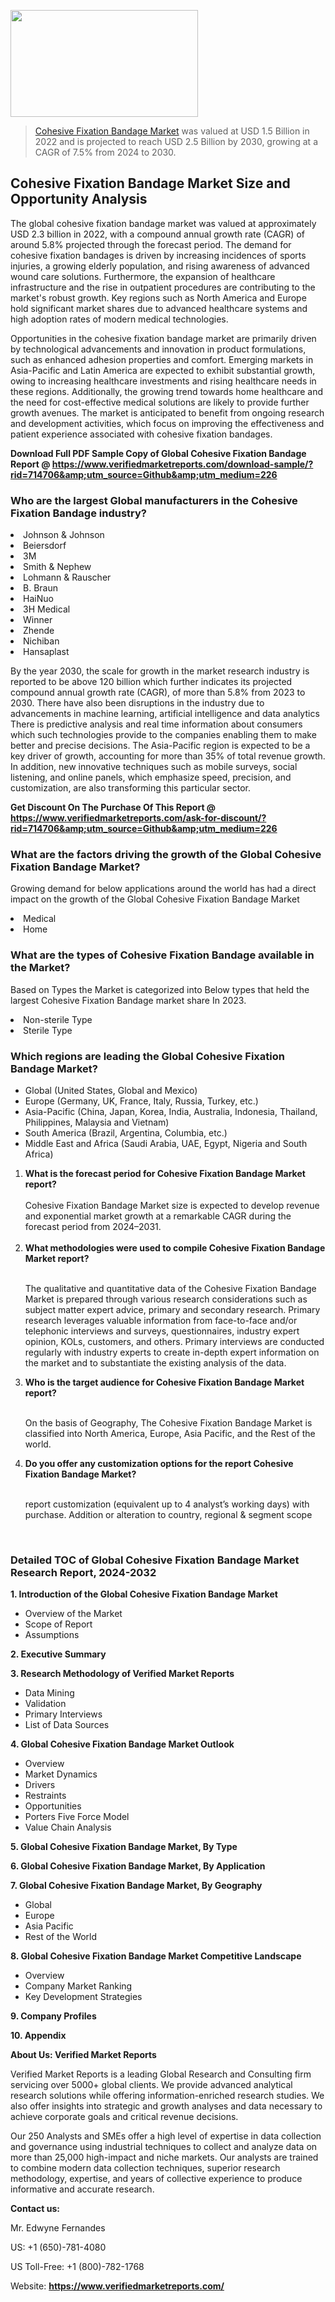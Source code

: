<img src="https://ffe5etoiles.com/wp-content/uploads/2024/12/MST1-300x171.png" alt="" width="300" height="171" class="alignnone size-medium wp-image-20088" /><blockquote><p><p><a href="https://www.verifiedmarketreports.com/download-sample/?rid=714706&utm_source=Github&utm_medium=226" target="_blank">Cohesive Fixation Bandage Market</a> was valued at USD 1.5 Billion in 2022 and is projected to reach USD 2.5 Billion by 2030, growing at a CAGR of 7.5% from 2024 to 2030.</p></blockquote><p><h2>Cohesive Fixation Bandage Market Size and Opportunity Analysis</h2><p>The global cohesive fixation bandage market was valued at approximately USD 2.3 billion in 2022, with a compound annual growth rate (CAGR) of around 5.8% projected through the forecast period. The demand for cohesive fixation bandages is driven by increasing incidences of sports injuries, a growing elderly population, and rising awareness of advanced wound care solutions. Furthermore, the expansion of healthcare infrastructure and the rise in outpatient procedures are contributing to the market's robust growth. Key regions such as North America and Europe hold significant market shares due to advanced healthcare systems and high adoption rates of modern medical technologies.</p><p>Opportunities in the cohesive fixation bandage market are primarily driven by technological advancements and innovation in product formulations, such as enhanced adhesion properties and comfort. Emerging markets in Asia-Pacific and Latin America are expected to exhibit substantial growth, owing to increasing healthcare investments and rising healthcare needs in these regions. Additionally, the growing trend towards home healthcare and the need for cost-effective medical solutions are likely to provide further growth avenues. The market is anticipated to benefit from ongoing research and development activities, which focus on improving the effectiveness and patient experience associated with cohesive fixation bandages.</p></p><p class=""><strong>Download Full PDF Sample Copy of Global Cohesive Fixation Bandage Report @ <a href="https://www.verifiedmarketreports.com/download-sample/?rid=714706&amp;utm_source=Github&amp;utm_medium=226" target="_blank">https://www.verifiedmarketreports.com/download-sample/?rid=714706&amp;utm_source=Github&amp;utm_medium=226</a></strong></p><h3 id="" class="">Who are the largest Global manufacturers in the Cohesive Fixation Bandage industry?</h3><p><li>Johnson & Johnson</li><li> Beiersdorf</li><li> 3M</li><li> Smith & Nephew</li><li> Lohmann & Rauscher</li><li> B. Braun</li><li> HaiNuo</li><li> 3H Medical</li><li> Winner</li><li> Zhende</li><li> Nichiban</li><li> Hansaplast</li></p><div class=""><div class="" dir="" data-message-author-role="" data-message-id="" data-message-model-slug=""><div class=""><div class=""><div class=""><div class="" dir="" data-message-author-role="" data-message-id="" data-message-model-slug=""><div class=""><div class=""><p>By the year 2030, the scale for growth in the market research industry is reported to be above 120 billion which further indicates its projected compound annual growth rate (CAGR), of more than 5.8% from 2023 to 2030. There have also been disruptions in the industry due to advancements in machine learning, artificial intelligence and data analytics There is predictive analysis and real time information about consumers which such technologies provide to the companies enabling them to make better and precise decisions. The Asia-Pacific region is expected to be a key driver of growth, accounting for more than 35% of total revenue growth. In addition, new innovative techniques such as mobile surveys, social listening, and online panels, which emphasize speed, precision, and customization, are also transforming this particular sector.</p><p><strong>Get Discount On The Purchase Of This Report @&nbsp; <a href="https://www.verifiedmarketreports.com/ask-for-discount/?rid=714706&amp;utm_source=Github&amp;utm_medium=226" target="_blank">https://www.verifiedmarketreports.com/ask-for-discount/?rid=714706&amp;utm_source=Github&amp;utm_medium=226</a></strong></p></div></div></div></div></div></div></div></div><h3 id="" class="">What are the factors driving the growth of the Global Cohesive Fixation Bandage Market?</h3><p id="" class="">Growing demand for below applications around the world has had a direct impact on the growth of the Global Cohesive Fixation Bandage Market</p><p id="" class=""><li>Medical</li><li> Home</li></p><h3 id="" class="">What are the types of Cohesive Fixation Bandage available in the Market?</h3><p id="" class="">Based on Types the Market is categorized into Below types that held the largest Cohesive Fixation Bandage market share In 2023.</p><p id="" class=""><li>Non-sterile Type</li><li> Sterile Type</li></p><h3 id="" class="">Which regions are leading the Global Cohesive Fixation Bandage Market?</h3><ul><li>Global (United States, Global and Mexico)</li><li>Europe (Germany, UK, France, Italy, Russia, Turkey, etc.)</li><li>Asia-Pacific (China, Japan, Korea, India, Australia, Indonesia, Thailand, Philippines, Malaysia and Vietnam)</li><li>South America (Brazil, Argentina, Columbia, etc.)</li><li>Middle East and Africa (Saudi Arabia, UAE, Egypt, Nigeria and South Africa)</li></ul><p><ol><li><strong>What is the forecast period for Cohesive Fixation Bandage Market report?<br /></strong><br /><span data-sheets-root="1" data-sheets-value="{&quot;1&quot;:2,&quot;2&quot;:&quot;XXXX size is expected to develop revenue and exponential market growth at a remarkable CAGR during the forecast period from 2024&ndash;2030.&quot;}" data-sheets-userformat="{&quot;2&quot;:12674,&quot;4&quot;:{&quot;1&quot;:2,&quot;2&quot;:16776960},&quot;10&quot;:2,&quot;11&quot;:0,&quot;15&quot;:&quot;Arial&quot;,&quot;16&quot;:12}">Cohesive Fixation Bandage Market size is expected to develop revenue and exponential market growth at a remarkable CAGR during the forecast period from 2024&ndash;2031.</span><br /><br /></li><li><strong>What methodologies were used to compile Cohesive Fixation Bandage Market report?<br /><br /></strong><p>The qualitative and quantitative data of the&nbsp;Cohesive Fixation Bandage Market is prepared through various research considerations such as subject matter expert advice, primary and secondary research. Primary research leverages valuable information from face-to-face and/or telephonic interviews and surveys, questionnaires, industry expert opinion, KOLs, customers, and others. Primary interviews are conducted regularly with industry experts to create in-depth expert information on the market and to substantiate the existing analysis of the data.&nbsp;</p></li><li><strong>Who is the target audience for Cohesive Fixation Bandage Market report?<br /><br /></strong><p>On the basis of Geography, The&nbsp;Cohesive Fixation Bandage Market is classified into North America, Europe, Asia Pacific, and the Rest of the world.</p></li><li><strong>Do you offer any customization options for the report Cohesive Fixation Bandage Market?<br /><br /></strong><p>report customization (equivalent up to 4 analyst&rsquo;s working days) with purchase. Addition or alteration to country, regional &amp; segment scope</p><p>&nbsp;</p></li></ol></p><h3 id="" class="">Detailed TOC of Global Cohesive Fixation Bandage Market Research Report, 2024-2032</h3><p id="" class=""><strong>1. Introduction of the Global Cohesive Fixation Bandage Market</strong></p><ul><li>Overview of the Market</li><li>Scope of Report</li><li>Assumptions</li></ul><p id="" class=""><strong>2. Executive Summary</strong></p><p id="" class=""><strong>3. Research Methodology of&nbsp;Verified Market Reports</strong></p><ul><li>Data Mining</li><li>Validation</li><li>Primary Interviews</li><li>List of Data Sources</li></ul><p id="" class=""><strong>4. Global Cohesive Fixation Bandage Market Outlook</strong></p><ul><li>Overview</li><li>Market Dynamics</li><li>Drivers</li><li>Restraints</li><li>Opportunities</li><li>Porters Five Force Model</li><li>Value Chain Analysis</li></ul><p id="" class=""><strong>5. Global Cohesive Fixation Bandage Market, By&nbsp;Type</strong></p><p id="" class=""><strong>6. Global Cohesive Fixation Bandage Market, By Application</strong></p><p id="" class=""><strong>7. Global Cohesive Fixation Bandage Market, By Geography</strong></p><ul><li>Global</li><li>Europe</li><li>Asia Pacific</li><li>Rest of the World</li></ul><p id="" class=""><strong>8. Global Cohesive Fixation Bandage Market Competitive Landscape</strong></p><ul><li>Overview</li><li>Company Market Ranking</li><li>Key Development Strategies</li></ul><p id="" class=""><strong>9. Company Profiles</strong></p><p id="" class=""><strong>10. Appendix</strong></p><p id="" class=""><strong>About Us: Verified Market Reports</strong></p><p id="" class="">Verified Market Reports is a leading Global Research and Consulting firm servicing over 5000+ global clients. We provide advanced analytical research solutions while offering information-enriched research studies. We also offer insights into strategic and growth analyses and data necessary to achieve corporate goals and critical revenue decisions.</p><p id="" class="">Our 250 Analysts and SMEs offer a high level of expertise in data collection and governance using industrial techniques to collect and analyze data on more than 25,000 high-impact and niche markets. Our analysts are trained to combine modern data collection techniques, superior research methodology, expertise, and years of collective experience to produce informative and accurate research.</p><p id="" class=""><strong>Contact us:</strong></p><p id="" class="">Mr. Edwyne Fernandes</p><p id="" class="">US: +1 (650)-781-4080</p><p id="" class="">US Toll-Free: +1 (800)-782-1768</p><p id="" class="">Website: <a target="" data-test-app-aware-link=""><strong>https://www.verifiedmarketreports.com/</strong></a></p>
